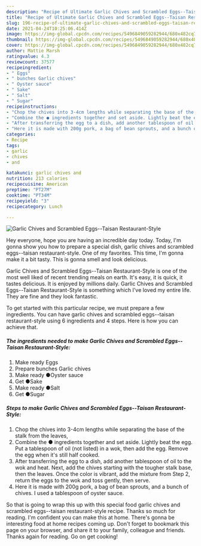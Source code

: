 ```yaml
---
description: "Recipe of Ultimate Garlic Chives and Scrambled Eggs--Taisan Restaurant-Style"
title: "Recipe of Ultimate Garlic Chives and Scrambled Eggs--Taisan Restaurant-Style"
slug: 196-recipe-of-ultimate-garlic-chives-and-scrambled-eggs-taisan-restaurant-style
date: 2021-04-24T10:25:06.414Z
image: https://img-global.cpcdn.com/recipes/5496849059282944/680x482cq70/garlic-chives-and-scrambled-eggs-taisan-restaurant-style-recipe-main-photo.jpg
thumbnail: https://img-global.cpcdn.com/recipes/5496849059282944/680x482cq70/garlic-chives-and-scrambled-eggs-taisan-restaurant-style-recipe-main-photo.jpg
cover: https://img-global.cpcdn.com/recipes/5496849059282944/680x482cq70/garlic-chives-and-scrambled-eggs-taisan-restaurant-style-recipe-main-photo.jpg
author: Mattie Marsh
ratingvalue: 4.3
reviewcount: 37577
recipeingredient:
- " Eggs"
- " bunches Garlic chives"
- " Oyster sauce"
- " Sake"
- " Salt"
- " Sugar"
recipeinstructions:
- "Chop the chives into 3-4cm lengths while separating the base of the stalk from the leaves,"
- "Combine the ● ingredients together and set aside. Lightly beat the egg. Put a tablespoon of oil (not listed) in a wok, then add the egg. Remove the egg when it&#39;s still half cooked."
- "After transferring the egg to a dish, add another tablespoon of oil to the wok and heat. Next, add the chives starting with the tougher stalk base, then the leaves. Once the color is vibrant, add the mixture from Step 2, return the eggs to the wok and toss gently, then serve."
- "Here it is made with 200g pork, a bag of bean sprouts, and a bunch of chives. I used a tablespoon of oyster sauce."
categories:
- Recipe
tags:
- garlic
- chives
- and

katakunci: garlic chives and 
nutrition: 213 calories
recipecuisine: American
preptime: "PT27M"
cooktime: "PT34M"
recipeyield: "3"
recipecategory: Lunch

---
```



![Garlic Chives and Scrambled Eggs--Taisan Restaurant-Style](https://img-global.cpcdn.com/recipes/5496849059282944/680x482cq70/garlic-chives-and-scrambled-eggs-taisan-restaurant-style-recipe-main-photo.jpg)

Hey everyone, hope you are having an incredible day today. Today, I'm gonna show you how to prepare a special dish, garlic chives and scrambled eggs--taisan restaurant-style. One of my favorites. This time, I'm gonna make it a bit tasty. This is gonna smell and look delicious.



Garlic Chives and Scrambled Eggs--Taisan Restaurant-Style is one of the most well liked of recent trending meals on earth. It's easy, it is quick, it tastes delicious. It is enjoyed by millions daily. Garlic Chives and Scrambled Eggs--Taisan Restaurant-Style is something which I've loved my entire life. They are fine and they look fantastic.


To get started with this particular recipe, we must prepare a few ingredients. You can have garlic chives and scrambled eggs--taisan restaurant-style using 6 ingredients and 4 steps. Here is how you can achieve that.

<!--inarticleads1-->

##### The ingredients needed to make Garlic Chives and Scrambled Eggs--Taisan Restaurant-Style:

1. Make ready  Eggs
1. Prepare  bunches Garlic chives
1. Make ready  ●Oyster sauce
1. Get  ●Sake
1. Make ready  ●Salt
1. Get  ●Sugar




<!--inarticleads2-->

##### Steps to make Garlic Chives and Scrambled Eggs--Taisan Restaurant-Style:

1. Chop the chives into 3-4cm lengths while separating the base of the stalk from the leaves,
1. Combine the ● ingredients together and set aside. Lightly beat the egg. Put a tablespoon of oil (not listed) in a wok, then add the egg. Remove the egg when it&#39;s still half cooked.
1. After transferring the egg to a dish, add another tablespoon of oil to the wok and heat. Next, add the chives starting with the tougher stalk base, then the leaves. Once the color is vibrant, add the mixture from Step 2, return the eggs to the wok and toss gently, then serve.
1. Here it is made with 200g pork, a bag of bean sprouts, and a bunch of chives. I used a tablespoon of oyster sauce.




So that is going to wrap this up with this special food garlic chives and scrambled eggs--taisan restaurant-style recipe. Thanks so much for reading. I'm confident you can make this at home. There's gonna be interesting food at home recipes coming up. Don't forget to bookmark this page on your browser, and share it to your family, colleague and friends. Thanks again for reading. Go on get cooking!
